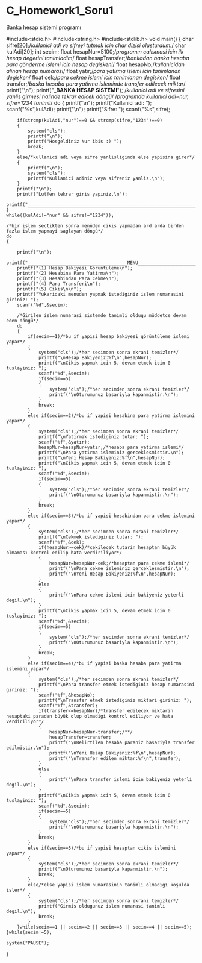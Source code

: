 C_Homework1_Soru1
=================

Banka hesap sistemi programı

#include<stdio.h>
#include<string.h>
#include<stdlib.h>
void main()
{
	char sifre[20];/*kullanici adi ve sifreyi tutmak icin char dizisi olusturdum.*/
	char kulAdi[20];
	int secim;
	float hesapNur=5100;/*programın calismasi icin ilk hesap degerini tanimladim*/
	float hesapTransfer;/*bankadan baska hesaba para gönderme islemi icin hesap degiskeni*/
	float hesapNo;/*kullanicidan alinan hesap numarasi*/
	float yatır;/*para yatirma islemi icin tanimlanan degisken*/
	float cek;/*para cekme islemi icin tanimlanan degisken*/
	float transfer;/*baska hesaba para yatirma isleminde transfer edilecek miktar*/
	printf("\n");
	printf("_______________________________BANKA HESAP SISTEMI______________________________");
	/*kullanici adi ve sifresini yanlis girmesi halinde tekrar edicek döngü*/
	/*programda kullanici adi=nur, sifre=1234 tanimli*/
	do
	{
		printf("\n");
		printf("Kullanici adi: ");
		scanf("%s",kulAdi);
		printf("\n");
		printf("Sifre: ");
		scanf("%s",sifre);

		if(strcmp(kulAdi,"nur")==0 && strcmp(sifre,"1234")==0)
		{
			system("cls");
			printf("\n");
			printf("Hosgeldiniz Nur ibis :) ");
			break;
		}
		else/*kullanici adi veya sifre yanlisliginda else yapisina girer*/
		{
			printf("\n");
			system("cls");
			printf("Kullanici adiniz veya sifreniz yanlis.\n");
		}
		printf("\n");
		printf("Lutfen tekrar giris yapiniz.\n");
		printf("________________________________________________________________________________\n");
	}
	while((kulAdi!="nur" && sifre!="1234"));

	/*bir islem sectikten sonra menüden cikis yapmadan ard arda birden fazla islem yapmayi saglayan döngü*/
	do
	{
		
		printf("\n");
		printf("_____________________________________MENU_______________________________________\n\n");
		printf("(1) Hesap Bakiyesi Goruntuleme\n");
		printf("(2) Hesabina Para Yatirma\n");
		printf("(3) Hesabindan Para Cekme\n");
		printf("(4) Para Transferi\n");
		printf("(5) Cikis\n\n");
		printf("Yukaridaki menuden yapmak istediginiz islem numarasini giriniz: ");
		scanf("%d",&secim);

		/*Girilen islem numarasi sistemde tanimli oldugu müddetce devam eden döngü*/
		do
		{
			if(secim==1)/*bu if yapisi hesap bakiyesi görüntüleme islemi yapar*/
			{
				system("cls");/*her secimden sonra ekrani temizler*/
				printf("\nHesap Bakiyeniz:%f\n",hesapNur);
				printf("\nCikis yapmak icin 5, devam etmek icin 0 tuslayiniz: ");
				scanf("%d",&secim);
				if(secim==5)
				{
					system("cls");/*her secimden sonra ekrani temizler*/
					printf("\nOturumunuz basariyla kapanmistir.\n");
				}
				break;
			}
			else if(secim==2)/*bu if yapisi hesabina para yatirma islemini yapar*/
			{
				system("cls");/*her secimden sonra ekrani temizler*/
				printf("\nYatirmak istediginiz tutar: ");
				scanf("%f",&yatır);
				hesapNur=hesapNur+yatır;/*hesaba para yatirma islemi*/
				printf("\nPara yatirma isleminiz gerceklesmistir.\n");
				printf("\nYeni Hesap Bakiyeniz:%f\n",hesapNur);
				printf("\nCikis yapmak icin 5, devam etmek icin 0 tuslayiniz: ");
				scanf("%d",&secim);
				if(secim==5)
				{
					system("cls");/*her secimden sonra ekrani temizler*/
					printf("\nOturumunuz basariyla kapanmistir.\n");
				}
				break;
			}
			else if(secim==3)/*bu if yapisi hesabindan para cekme islemini yapar*/
			{
				system("cls");/*her secimden sonra ekrani temizler*/
				printf("\nCekmek istediginiz tutar: ");
				scanf("%f",&cek);
				if(hesapNur>=cek)/*cekilecek tutarin hesaptan büyük olmaması kontrol edilip hata verdiriliyor*/
				{
					hesapNur=hesapNur-cek;/*hesaptan para cekme islemi*/
					printf("\nPara cekme isleminiz gerceklesmistir.\n");
					printf("\nYeni Hesap Bakiyeniz:%f\n",hesapNur);
				}
				else
				{
					printf("\nPara cekme islemi icin bakiyeniz yeterli degil.\n");
				}
				printf("\nCikis yapmak icin 5, devam etmek icin 0 tuslayiniz: ");
				scanf("%d",&secim);
				if(secim==5)
				{
					system("cls");/*her secimden sonra ekrani temizler*/
					printf("\nOturumunuz basariyla kapanmistir.\n");
				}
				break;
			}
			else if(secim==4)/*bu if yapisi baska hesaba para yatirma islemini yapar*/
			{
				system("cls");/*her secimden sonra ekrani temizler*/
				printf("\nPara transfer etmek istediginiz hesap numarasini giriniz: ");
				scanf("%f",&hesapNo);
				printf("\nTransfer etmek istediginiz miktari giriniz: ");
				scanf("%f",&transfer);
				if(transfer<=hesapNur)/*transfer edilecek miktarin hesaptaki paradan büyük olup olmadigi kontrol ediliyor ve hata verdiriliyor*/
				{
					hesapNur=hesapNur-transfer;/**/
					hesapTransfer=transfer;
					printf("\nBelirtilen hesaba paraniz basariyla transfer edilmistir.\n");
					printf("\nYeni Hesap Bakiyeniz:%f\n",hesapNur);
					printf("\nTransfer edilen miktar:%f\n",transfer);
				}
				else
				{
					printf("\nPara transfer islemi icin bakiyeniz yeterli degil.\n");
				}
				printf("\nCikis yapmak icin 5, devam etmek icin 0 tuslayiniz: ");
				scanf("%d",&secim);
				if(secim==5)
				{
					system("cls");/*her secimden sonra ekrani temizler*/
					printf("\nOturumunuz basariyla kapanmistir.\n");
				}
				break;
			}
			else if(secim==5)/*bu if yapisi hesaptan cikis islemini yapar*/
			{
				system("cls");/*her secimden sonra ekrani temizler*/
				printf("\nOturumunuz basariyla kapanmistir.\n");
				break;
			}
			else/*else yapisi islem numarasinin tanimli olmadıgı koşulda isler*/
			{
				system("cls");/*her secimden sonra ekrani temizler*/
				printf("Girmis oldugunuz islem numarasi tanimli degil.\n");
				break;
			}
		}while(secim==1 || secim==2 || secim==3 || secim==4 || secim==5);
	}while(secim!=5);
	
	system("PAUSE");
}
